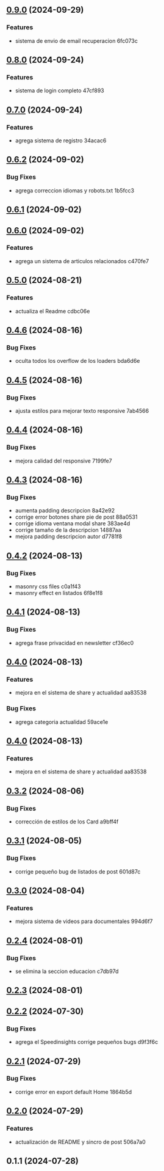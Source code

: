 

## [0.9.0](///compare/0.8.0...0.9.0) (2024-09-29)


### Features

* sistema de envio de email recuperacion 6fc073c

## [0.8.0](///compare/0.7.0...0.8.0) (2024-09-24)


### Features

* sistema de login completo 47cf893

## [0.7.0](///compare/0.6.2...0.7.0) (2024-09-24)


### Features

* agrega sistema de registro 34acac6

## [0.6.2](///compare/0.6.1...0.6.2) (2024-09-02)


### Bug Fixes

* agrega correccion idiomas y robots.txt 1b5fcc3

## [0.6.1](///compare/0.6.0...0.6.1) (2024-09-02)

## [0.6.0](///compare/0.5.0...0.6.0) (2024-09-02)


### Features

* agrega un sistema de articulos relacionados c470fe7

## [0.5.0](///compare/0.4.6...0.5.0) (2024-08-21)


### Features

* actualiza el Readme cdbc06e

## [0.4.6](///compare/0.4.5...0.4.6) (2024-08-16)


### Bug Fixes

* oculta todos los overflow de los loaders bda6d6e

## [0.4.5](///compare/0.4.4...0.4.5) (2024-08-16)


### Bug Fixes

* ajusta estilos para mejorar texto responsive 7ab4566

## [0.4.4](///compare/0.4.3...0.4.4) (2024-08-16)


### Bug Fixes

* mejora calidad del responsive 7199fe7

## [0.4.3](///compare/0.4.2...0.4.3) (2024-08-16)


### Bug Fixes

* aumenta padding descripcion 8a42e92
* corrige error botones share pie de post 88a0531
* corrige idioma ventana modal share 383ae4d
* corrige tamaño de la descripcion 14887aa
* mejora padding descripcion autor d7781f8

## [0.4.2](///compare/0.4.1...0.4.2) (2024-08-13)


### Bug Fixes

* masonry css files c0a1f43
* masonry effect en listados 6f8e1f8

## [0.4.1](///compare/0.4.0...0.4.1) (2024-08-13)


### Bug Fixes

* agrega frase privacidad en newsletter cf36ec0

## [0.4.0](///compare/0.3.2...0.4.0) (2024-08-13)


### Features

* mejora en el sistema de share y actualidad aa83538


### Bug Fixes

* agrega categoria actualidad 59ace1e

## [0.4.0](///compare/0.3.2...0.4.0) (2024-08-13)


### Features

* mejora en el sistema de share y actualidad aa83538

## [0.3.2](///compare/0.3.1...0.3.2) (2024-08-06)


### Bug Fixes

* corrección de estilos de los Card a9bff4f

## [0.3.1](///compare/0.3.0...0.3.1) (2024-08-05)


### Bug Fixes

* corrige pequeño bug de listados de post 601d87c

## [0.3.0](///compare/0.2.4...0.3.0) (2024-08-04)


### Features

* mejora sistema de videos para documentales 994d6f7

## [0.2.4](///compare/0.2.3...0.2.4) (2024-08-01)


### Bug Fixes

* se elimina la seccion educacion c7db97d

## [0.2.3](///compare/0.2.2...0.2.3) (2024-08-01)

## [0.2.2](///compare/0.2.0...0.2.2) (2024-07-30)


### Bug Fixes

* agrega el Speedinsights corrige pequeños bugs d9f3f6c

## [0.2.1](///compare/0.2.0...0.2.1) (2024-07-29)


### Bug Fixes

* corrige error en export default Home 1864b5d

## [0.2.0](///compare/0.1.1...0.2.0) (2024-07-29)


### Features

* actualización de README y sincro de post 506a7a0

## 0.1.1 (2024-07-28)
